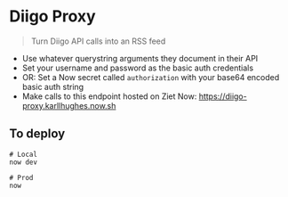 # Diigo Proxy

> Turn Diigo API calls into an RSS feed

- Use whatever querystring arguments they document in their API
- Set your username and password as the basic auth credentials
- OR: Set a Now secret called `authorization` with your base64 encoded basic auth string
- Make calls to this endpoint hosted on Ziet Now: https://diigo-proxy.karllhughes.now.sh

## To deploy

```
# Local
now dev

# Prod
now
```
